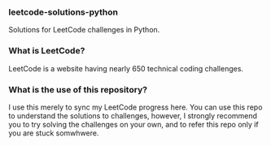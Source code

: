 ### leetcode-solutions-python
Solutions for LeetCode challenges in Python.

### What is LeetCode?
LeetCode is a website having nearly 650 technical coding challenges. 

### What is the use of this repository?
I use this merely to sync my LeetCode progress here. You can use this repo to understand the solutions to challenges, however, I strongly recommend you to try solving the challenges on your own, and to refer this repo only if you are stuck somwhwere.
